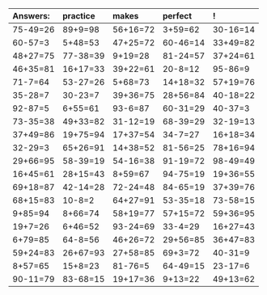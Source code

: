 | Answers: | practice | makes | perfect | ! |
| :--- | :--- | :--- | :--- | :--- |
| 75-49=26 | 89+9=98 | 56+16=72 | 3+59=62 | 30-16=14 | 
| 60-57=3 | 5+48=53 | 47+25=72 | 60-46=14 | 33+49=82 | 
| 48+27=75 | 77-38=39 | 9+19=28 | 81-24=57 | 37+24=61 | 
| 46+35=81 | 16+17=33 | 39+22=61 | 20-8=12 | 95-86=9 | 
| 71-7=64 | 53-27=26 | 5+68=73 | 14+18=32 | 57+19=76 | 
| 35-28=7 | 30-23=7 | 39+36=75 | 28+56=84 | 40-18=22 | 
| 92-87=5 | 6+55=61 | 93-6=87 | 60-31=29 | 40-37=3 | 
| 73-35=38 | 49+33=82 | 31-12=19 | 68-39=29 | 32-19=13 | 
| 37+49=86 | 19+75=94 | 17+37=54 | 34-7=27 | 16+18=34 | 
| 32-29=3 | 65+26=91 | 14+38=52 | 81-56=25 | 78+16=94 | 
| 29+66=95 | 58-39=19 | 54-16=38 | 91-19=72 | 98-49=49 | 
| 16+45=61 | 28+15=43 | 8+59=67 | 94-75=19 | 19+36=55 | 
| 69+18=87 | 42-14=28 | 72-24=48 | 84-65=19 | 37+39=76 | 
| 68+15=83 | 10-8=2 | 64+27=91 | 53-35=18 | 73-58=15 | 
| 9+85=94 | 8+66=74 | 58+19=77 | 57+15=72 | 59+36=95 | 
| 19+7=26 | 6+46=52 | 93-24=69 | 33-4=29 | 16+27=43 | 
| 6+79=85 | 64-8=56 | 46+26=72 | 29+56=85 | 36+47=83 | 
| 59+24=83 | 26+67=93 | 27+58=85 | 69+3=72 | 40-31=9 | 
| 8+57=65 | 15+8=23 | 81-76=5 | 64-49=15 | 23-17=6 | 
| 90-11=79 | 83-68=15 | 19+17=36 | 9+13=22 | 49+13=62 | 
